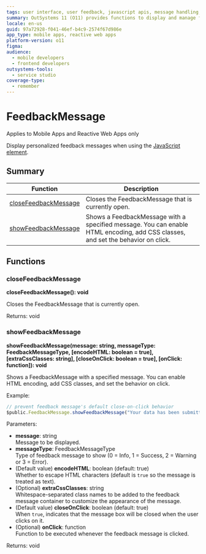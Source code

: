 ```yaml
---
tags: user interface, user feedback, javascript apis, message handling, ui components
summary: OutSystems 11 (O11) provides functions to display and manage feedback messages in Mobile and Reactive Web Apps.
locale: en-us
guid: 97a72928-f041-46ef-b4c9-2574f67d986e
app_type: mobile apps, reactive web apps
platform-version: o11
figma:
audience:
  - mobile developers
  - frontend developers
outsystems-tools:
  - service studio
coverage-type:
  - remember
---
```


# FeedbackMessage

<div class="info" markdown="1">

Applies to Mobile Apps and Reactive Web Apps only

</div>

Display personalized feedback messages when using the [JavaScript element](../../../../integration-with-systems/javascript/mobile/intro.md).

## Summary

|Function|Description|
|---|---|
|[closeFeedbackMessage](feedbackmessage.md#closefeedbackmessage)|Closes the FeedbackMessage that is currently open.|
|[showFeedbackMessage](feedbackmessage.md#showfeedbackmessage)|Shows a FeedbackMessage with a specified message. You can enable HTML encoding, add CSS classes, and set the behavior on click.|

## Functions

### closeFeedbackMessage

**closeFeedbackMessage(): void**

Closes the FeedbackMessage that is currently open.

Returns: void

### showFeedbackMessage

**showFeedbackMessage(message: string, messageType: FeedbackMessageType, [encodeHTML: boolean = true], [extraCssClasses: string], [closeOnClick: boolean = true], [onClick: function]): void**

Shows a FeedbackMessage with a specified message. You can enable HTML encoding, add CSS classes, and set the behavior on click.

Example:

```javascript
// prevent feedback message's default close-on-click behavior
$public.FeedbackMessage.showFeedbackMessage("Your data has been submitted.", 1, true, "", false);
```

Parameters:

* **message**: string<br/> Message to be displayed.
* **messageType**: FeedbackMessageType<br/> Type of feedback message to show (0 = Info, 1 = Success, 2 = Warning or 3 = Error).
* (Default value) **encodeHTML**: boolean (default: true) <br/> Whether to escape HTML characters (default is `true` so the message is treated as text).
* (Optional) **extraCssClasses**: string<br/> Whitespace-separated class names to be added to the feedback message container to customize the appearance of the message.
* (Default value) **closeOnClick**: boolean (default: true) <br/> When `true`, indicates that the message box will be closed when the user clicks on it.
* (Optional) **onClick**: function<br/> Function to be executed whenever the feedback message is clicked.

Returns: void

